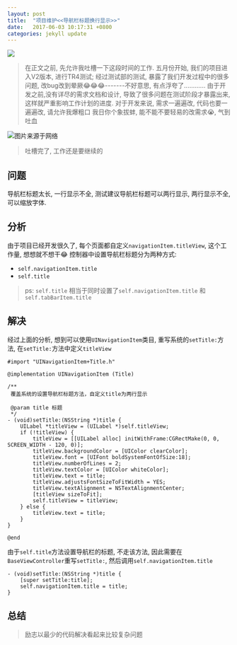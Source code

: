 ```yaml
---
layout: post
title:  "项目维护<<导航栏标题换行显示>>"
date:   2017-06-03 10:17:31 +0800
categories: jekyll update
---
```

![](http://upload-images.jianshu.io/upload_images/3538284-9aa412fdf2013211.jpg?imageMogr2/auto-orient/strip%7CimageView2/2/w/1240)
>   在正文之前, 先允许我吐槽一下这段时间的工作. 五月份开始, 我们的项目进入V2版本, 进行TR4测试; 经过测试部的测试, 暴露了我们开发过程中的很多问题, 改bug改到晕厥😂😂😂-------不好意思, 有点浮夸了............
由于开发之前,没有详尽的需求文档和设计, 导致了很多问题在测试阶段才暴露出来, 这样就严重影响工作计划的进度. 对于开发来说, 需求一遍遍改, 代码也要一遍遍改, 请允许我爆粗口 我日你个象拔蚌, 能不能不要轻易的改需求😭, 气到吐血

![图片来源于网络](http://upload-images.jianshu.io/upload_images/3538284-a242874a40e586c9.png?imageMogr2/auto-orient/strip%7CimageView2/2/w/1240)

> 吐槽完了, 工作还是要继续的

## 问题
导航栏标题太长, 一行显示不全, 测试建议导航栏标题可以两行显示, 两行显示不全, 可以缩放字体.

## 分析
由于项目已经开发很久了, 每个页面都自定义`navigationItem.titleView`,  这个工作量, 想想就不想干😂
控制器中设置导航栏标题分为两种方式:
* `self.navigationItem.title`
* `self.title`

> ps: `self.title` 相当于同时设置了`self.navigationItem.title` 和 `self.tabBarItem.title`

## 解决
经过上面的分析, 想到可以使用`UINavigationItem`类目, 重写系统的`setTitle:`方法, 在`setTitle:`方法中定义`titleView`

```
#import "UINavigationItem+Title.h"

@implementation UINavigationItem (Title)

/**
 覆盖系统的设置导航栏标题方法，自定义title为两行显示

 @param title 标题
 */
- (void)setTitle:(NSString *)title {
    UILabel *titleView = (UILabel *)self.titleView;
    if (!titleView) {
        titleView = [[UILabel alloc] initWithFrame:CGRectMake(0, 0, SCREEN_WIDTH - 120, 0)];
        titleView.backgroundColor = [UIColor clearColor];
        titleView.font = [UIFont boldSystemFontOfSize:18];
        titleView.numberOfLines = 2;
        titleView.textColor = [UIColor whiteColor];
        titleView.text = title;
        titleView.adjustsFontSizeToFitWidth = YES;
        titleView.textAlignment = NSTextAlignmentCenter;
        [titleView sizeToFit];
        self.titleView = titleView;
    } else {
        titleView.text = title;
    }
}

@end
```
由于`self.title`方法设置导航栏的标题, 不走该方法, 因此需要在`BaseViewController`重写`setTitle:`, 然后调用`self.navigationItem.title`

```
- (void)setTitle:(NSString *)title {
    [super setTitle:title];
    self.navigationItem.title = title;
}
```

## 总结
> 励志以最少的代码解决看起来比较复杂问题

[jekyll-docs]: https://jekyllrb.com/docs/home
[jekyll-gh]:   https://github.com/jekyll/jekyll
[jekyll-talk]: https://talk.jekyllrb.com/


